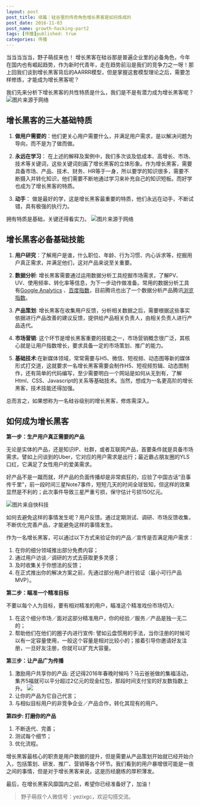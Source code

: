 ```yaml
---
layout: post
post_title: 续篇｜硅谷里的传奇角色增长黑客是如何炼成的
post_date: 2016-11-03 
post_name: growth-hacking-part2
tags: [传播]published: true
categories: 传播
---
```


当当当当当，野子萌叔来也！
增长黑客在硅谷那是普遍企业里的必备角色，今年在国内也有崛起趋势，作为新时代青年，走在趋势前沿是我们的竞争力之一呀！那上回我们谈到增长黑客背后的AARRR模型，但是掌握这套模型理论之后，需要怎样修炼，才能成为增长黑客呢？

我们先来分析下增长黑客的共性特质是什么，我们是不是有潜力成为增长黑客呢？
![图片来源于网络](http://obfe8r4sl.bkt.clouddn.com/growth-hacker5.jpg)

## 增长黑客的三大基础特质

1. **做用户需要的**：他们更关心用户需要什么，并满足用户需求，是以解决问题为导向，而不是为了做而做。

2. **永远在学习**： 在上述的解释及案例中，我们多次谈及低成本、高增长、市场、技术等关键词，这些关键词刻画了增长黑客的立体形象。作为增长黑客，需要具备市场、产品、技术、财务、HR等于一身，所以要学的知识很多，需要不断摄入并转化知识，他们需要不断地通过学习来补充自己的知识短板。而好学也成为了增长黑客的特质。

3. **动手**： 做是最好的学，这是增长黑客最重要的特质，他们永远在动手，不断试错，具有极强的执行力。

拥有特质是基础，关键还得看实力。
![图片来源于网络](http://obfe8r4sl.bkt.clouddn.com/growth-hacker.jpg)

## 增长黑客必备基础技能

1. **用户研究**：了解用户是谁，什么职位、年龄、行为习惯、内心诉求等，挖掘用户真正需求，并满足他们，这对产品来说至关重要。

2. **数据分析**: 增长黑客需要通过运用数据分析工具挖掘市场需求，了解PV、UV、使用频率、转化率等信息，为下一步动作做准备。常用的数据分析工具有[Google Analytics](https://analytics.google.com/)​ 、[百度指数](http://index.baidu.com/)，目前腾讯也出了一个数据分析产品腾讯[浏览指数](http://tbi.tencent.com/)。

3. **产品策划**: 增长黑客在收集用户反馈，分析相关数据之后，需要根据这些事实依据进行产品改善的建议反馈，提供给产品相关负责人，由相关负责人进行产品迭代。

4. **市场营销**: 这个环节是增长黑客重要的技能之一，市场营销概念很广泛，其核心就是让用户指数增长，要求具备一定的市场策划、推广的能力。

5. **基础技术**:在新媒体领域，常常需要与H5、微信、短视频、动态图等新的媒体形式打交道，这就要求一名增长黑客需要会制作H5、短视频剪辑、动态图制作，还有简单的代码编写，至少需要明白一个网站是如何从无到有，了解Html、CSS、Javascript的关系等基础技术。当然，想成为一名更高阶的增长黑客，技术技能还得加强。

总而言之，如果想称为一名硅谷级别的增长黑客，修炼需深入。
## 如何成为增长黑客

**第一步：生产用户真正需要的产品**

无论是实体的产品，还是知识IP、社群，或者互联网产品，首要条件就是具备市场需求。譬如上问谈到的Uber，它对应的用户需求是出行；最近霸占朋友圈的YLS口红，它满足了女性用户的爱美需求。

好产品不是一蹴而就，坏产品的负面传播却是非常疯狂的，应验了中国古话“丑事传千里”，前一段时间三星Note7事件，短短几天的时间全球皆知，但这样的效果显然是不利的；此次事件导致三星严重亏损，保守估计亏损150亿元。

![图片来自快科技](http://p1.bqimg.com/567571/9210c10d509ae2db.jpg)

如何去避免这样的事情发生呢？用户反馈。通过定期测试、调研、市场反馈收集，不断优化完善产品，才能避免这样的事情发生。

作为一名增长黑客，可以通过以下方式来验证你的产品／宣传是否满足用户需求：

1. 在你的细分领域推出部分免费内容；
2. 通过用户访谈／调研的方式去获取更多灵感；
3. 及时收集关于你想法的反馈；
4. 在正式推出你的解决方案之前，先通过部分用户进行验证（最小可行产品MVP）。

**第二步：瞄准一个精准目标**

不要以每个人为目标，要有相对精准的用户，瞄准这个精准戏份市场切入:

1. 在这个细分市场／面对这部分精准用户，你的经验／服务／产品是独一无二的；
2. 帮助他们在他们的圈子内进行宣传: 譬如云盘惯用的手法，当你注册的时候可以有一定容量使用，一般这个容量是相对比较小的；接着引导你邀请好友注册，一旦好友注册，你就可以扩充大容量。

**第三步：让产品广为传播**

1. 激励用户共享你的产品: 还记得2016年春晚时候吗？马云爸爸做的集福活动，集齐5福就可以平分超过2亿元的现金红包，那段时间支付宝的好友数指数上升。
![](http://obfe8r4sl.bkt.clouddn.com/%E6%9C%AA%E6%A0%87%E9%A2%98-1.jpg)
2. 让你的产品为它自己代言；
3. 与相似目标用户的非竞争企业／产品合作，转化其现有的用户。

**第四步: 打磨你的产品**
1. 不断迭代、完善；
2. 测试每个细节；
3. 优化流程。

增长黑客最核心的职责是用户数据的提升，但是需要从产品策划开始就已经开始介入，包括策划、研发、推广、营销等各个环节。我们看到的用户暴增很可能是一夜之间的事情，但是对于增长黑客来说，这是历经磨练的厚积薄发。

最后，在增长黑客风靡国内之前，希望你已经准备好了，加油！

>野子萌叔个人微信号：yezixgc，欢迎勾搭交流。